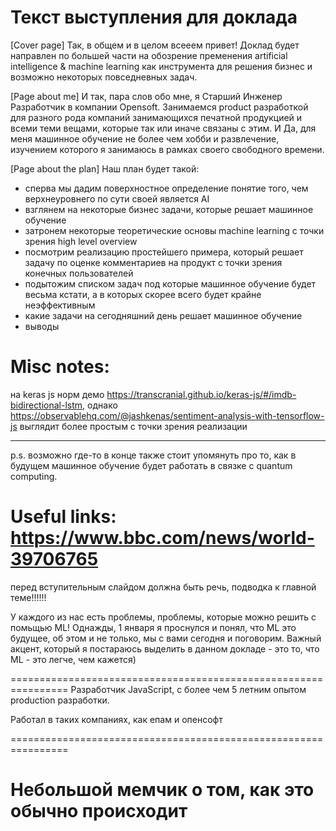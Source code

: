 # Текст выступления для доклада

[Cover page]
Так, в общем и в целом всееем привет!
Доклад будет направлен по большей части на обозрение пременения artificial intelligence & machine learning как инструмента для решения бизнес и возможно некоторых повседневных задач.

[Page about me]
И так, пара слов обо мне, я Старший Инженер Разработчик в компании Opensoft.
Занимаемся product разработкой для разного рода компаний занимающихся печатной продукцией и всеми теми вещами, которые так или иначе связаны с этим.
И Да, для меня машинное обучение не более чем хобби и развлечение, изучением которого я занимаюсь в рамках своего свободного времени.

[Page about the plan]
Наш план будет такой:
- сперва мы дадим поверхностное определение понятие того, чем верхнеуровнего по сути своей является AI
- взглянем на некоторые бизнес задачи, которые решает машинное обучение
- затронем некоторые теоретические основы machine learning с точки зрения high level overview 
- посмотрим реализацию простейшего примера, который решает задачу по оценке комментариев на продукт с точки зрения конечных пользователей
- подытожим списком задач под которые машинное обучение будет весьма кстати, а в которых скорее всего будет крайне неэффективным
- какие задачи на сегодняшний день решает машинное обучение
- выводы




# Misc notes:
на keras js норм демо https://transcranial.github.io/keras-js/#/imdb-bidirectional-lstm, однако 
https://observablehq.com/@jashkenas/sentiment-analysis-with-tensorflow-js
выглядит более простым с точки зрения реализации
______________________________________________
p.s. возможно где-то в конце также стоит упомянуть про то, как в будущем машинное обучение будет работать в связке с quantum computing.

# Useful links: https://www.bbc.com/news/world-39706765


перед вступительным слайдом должна быть речь, подводка к главной теме!!!!!!

У каждого из нас есть проблемы, проблемы, которые можно решить с помьщью ML!
Однажды, 1 января я проснулся и понял, что ML это будущее, об этом и не только, мы с вами сегодня и поговорим.
Важный акцент, который я постараюсь выделить в данном докладе - это то, что ML - это легче, чем кажется)


================================================================
Разработчик JavaScript, с более чем 5 летним опытом production разработки.

Работал в таких компаниях, как епам и опенсофт

================================================================

Небольшой мемчик о том, как это обычно происходит
===============================
